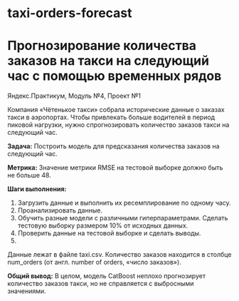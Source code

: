 # taxi-orders-forecast
# Прогнозирование количества заказов на такси на следующий час с помощью временных рядов
Яндекс.Практикум, Модуль №4, Проект №1

Компания «Чётенькое такси» собрала исторические данные о заказах такси в аэропортах. Чтобы привлекать больше водителей в период пиковой нагрузки, нужно спрогнозировать количество заказов такси на следующий час.

**Задача:** Построить модель для предсказания количества заказов на следующий час.

**Метрика:** Значение метрики RMSE на тестовой выборке должно быть не больше 48.

**Шаги выполнения:**

1. Загрузить данные и выполнить их ресемплирование по одному часу.
2. Проанализировать данные.
3. Обучить разные модели с различными гиперпараметрами. Сделать тестовую выборку размером 10% от исходных данных.
4. Проверить данные на тестовой выборке и сделать выводы.
5. 
Данные лежат в файле taxi.csv. Количество заказов находится в столбце num_orders (от англ. number of orders, «число заказов»).

**Общий вывод:**
В целом, модель CatBoost неплохо прогнозирует количество заказов такси, но не справляется с выбросными значениями.
